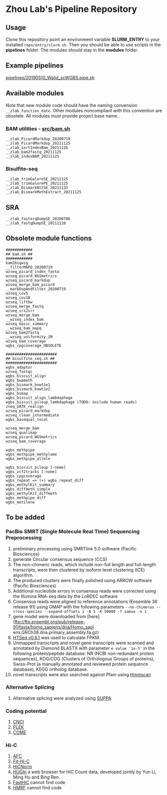 # Zhou Lab's Pipeline Repository

## Usage

Clone this repository point an environment variable __SLURM_ENTRY__ to your installed `repo/entry/slurm.sh`. Then you should be able to use scripts in the __pipelines__ folder. The modules should stay in the __modules__ folder.

## Example pipelines

[pipelines/20190510_Walid_scWGBS.pipe.sh](pipelines/20190510_Walid_scWGBS.pipe.sh)

## Available modules

Note that new module code should have the naming convension `__zlab_function_date`. Other modules noncompliant with this convention are obsolete.
All modules must provide project base name.

### BAM utilities - [src/bam.sh](src/bam.sh)

```
__zlab_PicardMarkdup_20200719
__zlab_PicardMarkdup_20211125
__zlab_sortIndexBam_20211126
__zlab_bam2fastq_20211125
__zlab_indexBAM_20211125

```

### Bisulfite-seq

```
__zlab_trimGaloreSE_20211125 
__zlab_trimGalorePE_20211125
__zlab_BismarkBt2SE_20211125
__zlab_BismarkMethExtract_20211125

```

## SRA

```
__zlab_fasterqDumpSE_20200706
__zlab_fastqDumpSE_20211126
```

## Obsolete module functions

```
############
## bam.sh ##
############
bam2bigwig
__filterMAPQ_20200719
wzseq_picard_index_fasta
wzseq_picard_WGSmetrics
wzseq_picard_markdup
wzseq_merge_bam_picard
__markDupAndFilter_20200719
wzseq_cov5
wzseq_cov10
wzseq_liftbw
wzseq_merge_fastq
wzseq_srx2srr
wzseq_merge_bam
__wzseq_index_bam
wzseq_basic_summary
__wzseq_bam_mapq
wzseq_bam2fastq
__wzseq_uniformity_1M
wzseq_bam_coverage
wgbs_cpgcoverage_OBSOLETE

#######################
## bisulfite_seq.sh ##
#######################
wgbs_adaptor
wzseq_fastqc
wgbs_biscuit_align
wgbs_bwameth
wgbs_bismark_bowtie1
wgbs_bismark_bowtie2
wgbs_bsmap
wgbs_biscuit_align_lambdaphage
wgbs_biscuit_pileup_lambdaphage (TODO: exclude human reads)
zseq_GATK_realign
wzseq_picard_markdup 
wzseq_clean_intermediate
wgbs_basequal_recal

wzseq_merge_bam
wzseq_qualimap 
wzseq_picard_WGSmetrics
wzseq_bam_coverage

wgbs_methpipe
wgbs_methpipe_methylome
wgbs_methpipe_allele

wgbs_biscuit_pileup [-nome]
wgbs_vcf2tracks [-nome] 
wgbs_cpgcoverage 
wgbs_repeat => (+) wgbs_repeat_diff
wgbs_methylKit_summary
wgbs_diffmeth_simple
wgbs_methylKit_diffmeth
wgbs_methpipe_diff 
wgbs_metilene

```

## To be added
### PacBio SMRT (Single Molecule Real Time) Sequencing Preprocessing

1.  preliminary processing using SMRTlink 5.0 software (Pacific Biosciences)
2. generate Circular consensus sequence (CCS)
3. The non-chimeric reads, which include non-full length and full-length transcripts, were then clustered by isoform level clustering (ICE) algorithm.
4. The produced clusters were finally polished using ARROW software (Pacific Biosciences)
5. Additional nucleotide errors in consensus reads were corrected using the Illumina RNA-seq data by the LoRDEC software
6. Consensus reads were aligned to reference annotations (Ensemble 38 release 91) using GMAP with the following parameters ```--no-chimeras --cross-species --expand-offsets 1 -B 5 -K 50000 -f samse -n 1```
7. gene model were downloaded from [here](ftp://ftp.ensembl.org/pub/release-91/fasta/homo_sapiens/dna/Homo_sapi ens.GRCh38.dna.primary_assembly.fa.gz)
8. [HTSeq v0.6.1](https://htseq.readthedocs.io/en/release_0.9.1/) was used to calculate FPKM.
9. Unmapped transcripts and novel gene transcripts were scanned and annotated by Diamond BLASTX with parameter `e value '1e-5'` in the following protein/peptide database: NR (NCBI non-redundant protein sequences), KOG/COG (Clusters of Orthologous Groups of proteins), Swiss-Prot (a manually annotated and reviewed protein sequence database), KEGG ortholog database.
10. novel transcripts were also searched against Pfam using [Hmmscan](http://hmmer.org/download.html)

### Alternative Splicing

1. Alternative splicing were analyzed using [SUPPA](https://github.com/comprna/SUPPA)

### Coding potential
1. [CNCI](https://github.com/www-bioinfo-org/CNCI)
2. [PLEK](https://bmcbioinformatics.biomedcentral.com/articles/10.1186/1471-2105-15-311)
3. [COME](https://www.ncbi.nlm.nih.gov/pmc/articles/PMC5224497/)

### Hi-C

1. [AFC](https://www.nature.com/articles/nature12644)
2. [Fit-Hi-C](https://noble.gs.washington.edu/proj/fit-hi-c/)
3. [HiCNorm](https://academic.oup.com/bioinformatics/article/28/23/3131/192582)
4. [HUGIn](https://academic.oup.com/bioinformatics/article/33/23/3793/3861336) a web browser for HiC Count data, developed jointly by Yun Li, Ming Hu and Bing Ren.
5. [FastHiC](https://www.ncbi.nlm.nih.gov/pmc/articles/PMC5013904/) cannot find code
6. [HMRF](https://academic.oup.com/bioinformatics/article/32/5/650/1744391) cannot find code

